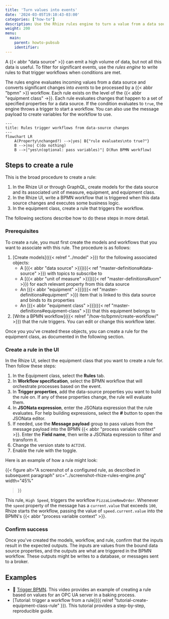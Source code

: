 ```yaml
---
title: 'Turn values into events'
date: '2024-03-05T19:10:43-03:00'
categories: ["how-to"]
description: Use the Rhize rules engine to turn a value from a data source into an event for orchestration
weight: 200
menu:
  main:
    parent: howto-pubsub
    identifier:
---
```


A {{< abbr "data source" >}}  can emit a high volume of data,
but not all this data is useful.
To filter for significant events, use the _rules engine_ to write rules to that trigger workflows when conditions are met.

The rules engine evaluates incoming values from a data source and converts significant changes into _events_ to be processed by a {{< abbr "bpmn" >}} workflow.
Each rule exists on the level of the {{< abbr "equipment class" ->}}.
Each rule evaluates changes that happen to a set of specified properties for a data source.
If the condition evaluates to `true`, the engine throws a trigger to start a workflow.
You can also use the message payload to create variables for the workflow to use.


```mermaid
---
title: Rules trigger workflows from data-source changes
---
flowchart LR
    A(Property\nchanged?) -->|yes| B{"rule evaluates\nto true?"}
    B -->|no| C(do nothing)
    B -->|"yes\n(optional: pass variables)"| D(Run BPMN workflow)
```

## Steps to create a rule

This is the broad procedure to create a rule:
1. In the Rhize UI or through GraphQL, create models for the data source and its associated unit of measure, equipment, and equipment class.
1. In the Rhize UI, write a BPMN workflow that is triggered when this data source changes and executes some business logic.
1. In the equipment class, create a rule that triggers the workflow.

The following sections describe how to do these steps in more detail.

### Prerequisites

To create a rule, you must first create the models and workflows that you want to associate with this rule.
The procedure is as follows:
1. [Create models]({{< relref "../model" >}}) for the following associated objects:
    - A [{{< abbr "data source" >}}]({{< ref "master-definitions#data-source" >}}) with topics to subscribe to
    - A [{{< abbr "unit of measure" >}}]({{< ref "master-definitions#uom" >}}) for each relevant property from this data source
    - An [{{< abbr "equipment" >}}]({{< ref "master-definitions#equipment" >}}) item that is linked to this data source and binds to its properties
    - An [{{< abbr "equipment class" >}}]({{< ref "master-definitions#equipment-class" >}}) that this equipment belongs to
1. [Write a BPMN workflow]({{< relref "/how-to/bpmn/create-workflow/" >}}) that the rule triggers. You can edit or change this workflow later.

Once you you've created these objects, you can create a rule for the equipment class, as documented in the following section.

### Create a rule in the UI


In the Rhize UI, select the equipment class that you want to create a rule for.
Then follow these steps:

1. In the Equipment class, select the **Rules** tab.
1. In **Workflow specification**, select the BPMN workflow that will orchestrate processes based on the event.
1. In **Trigger properties**, add the data-source properties you want to build the rule on. If any of these properties change, the rule will evaluate them.
1. In **JSONata expression**, enter the JSONata expression that the rule evaluates. For help building expressions, select the **#** button to open the JSONata editor.
1. If needed, use the **Message payload** group to pass values from the message payload into the BPMN {{< abbr "process variable context" >}}. Enter the **Field name**, then write a JSONata expression to filter and transform it.
1. Change the version state to `ACTIVE`.
1. Enable the rule with the toggle.

Here is an example of how a rule might look:

{{< figure
alt="A screenshot of a configured rule, as described in subsequent paragraph"
src="../screenshot-rhize-rules-engine.png"
width="45%"
>}}

This rule, `High Speed`, triggers the workflow `PizzaLineNewOrder`.
Whenever the `speed` property of the message has a `current.value` that exceeds `100`,
Rhize starts the workflow, passing the value of `speed.current.value` into the BPMN's {{< abbr "process variable context" >}}.

### Confirm success

Once you've created the models, workflow, and rule, confirm that the inputs result in the expected outputs.
The inputs are values from the bound data source properties, and the outputs are what are triggered in the BPMN workflow.
These outputs might be writes to a database, or messages sent to a broker.

## Examples

- :movie_camera: [Trigger BPMN]( https://www.youtube.com/watch?v=y5lr9JRmxDA). This video provides an example of creating a rule based on values for an OPC UA server in a baking process.
- [Tutorial: trigger a workflow from a rule]({{ relref "tutorial-create-equipment-class-rule" }}). This tutorial provides a step-by-step, reproducible guide. 


